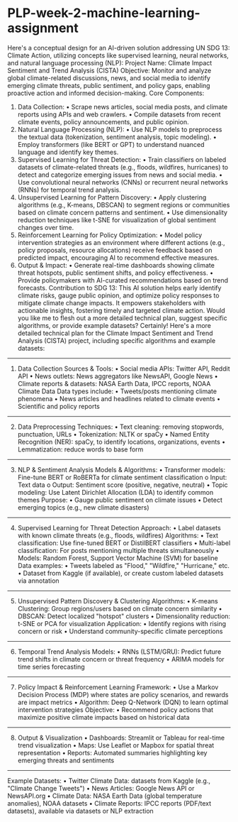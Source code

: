 # PLP-week-2-machine-learning-assignment

Here's a conceptual design for an AI-driven solution addressing UN SDG 13: Climate Action, utilizing concepts like supervised learning, neural networks, and natural language processing (NLP):
Project Name: Climate Impact Sentiment and Trend Analysis (CISTA)
Objective:
Monitor and analyze global climate-related discussions, news, and social media to identify emerging climate threats, public sentiment, and policy gaps, enabling proactive action and informed decision-making.
Core Components:
1.	Data Collection:
•	Scrape news articles, social media posts, and climate reports using APIs and web crawlers.
•	Compile datasets from recent climate events, policy announcements, and public opinion.
2.	Natural Language Processing (NLP):
•	Use NLP models to preprocess the textual data (tokenization, sentiment analysis, topic modeling).
•	Employ transformers (like BERT or GPT) to understand nuanced language and identify key themes.
3.	Supervised Learning for Threat Detection:
•	Train classifiers on labeled datasets of climate-related threats (e.g., floods, wildfires, hurricanes) to detect and categorize emerging issues from news and social media.
•	Use convolutional neural networks (CNNs) or recurrent neural networks (RNNs) for temporal trend analysis.
4.	Unsupervised Learning for Pattern Discovery:
•	Apply clustering algorithms (e.g., K-means, DBSCAN) to segment regions or communities based on climate concern patterns and sentiment.
•	Use dimensionality reduction techniques like t-SNE for visualization of global sentiment changes over time.
5.	Reinforcement Learning for Policy Optimization:
•	Model policy intervention strategies as an environment where different actions (e.g., policy proposals, resource allocations) receive feedback based on predicted impact, encouraging AI to recommend effective measures.
6.	Output & Impact:
•	Generate real-time dashboards showing climate threat hotspots, public sentiment shifts, and policy effectiveness.
•	Provide policymakers with AI-curated recommendations based on trend forecasts.
Contribution to SDG 13:
This AI solution helps early identify climate risks, gauge public opinion, and optimize policy responses to mitigate climate change impacts. It empowers stakeholders with actionable insights, fostering timely and targeted climate action.
Would you like me to flesh out a more detailed technical plan, suggest specific algorithms, or provide example datasets?
Certainly! Here's a more detailed technical plan for the Climate Impact Sentiment and Trend Analysis (CISTA) project, including specific algorithms and example datasets:
________________________________________
1. Data Collection
Sources & Tools:
•	Social media APIs: Twitter API, Reddit API
•	News outlets: News aggregators like NewsAPI, Google News
•	Climate reports & datasets: NASA Earth Data, IPCC reports, NOAA Climate Data
Data types include:
•	Tweets/posts mentioning climate phenomena
•	News articles and headlines related to climate events
•	Scientific and policy reports
________________________________________
2. Data Preprocessing
Techniques:
•	Text cleaning: removing stopwords, punctuation, URLs
•	Tokenization: NLTK or spaCy
•	Named Entity Recognition (NER): spaCy, to identify locations, organizations, events
•	Lemmatization: reduce words to base form
________________________________________
3. NLP & Sentiment Analysis
Models & Algorithms:
•	Transformer models: Fine-tune BERT or RoBERTa for climate sentiment classification
o	Input: Text data
o	Output: Sentiment score (positive, negative, neutral)
•	Topic modeling: Use Latent Dirichlet Allocation (LDA) to identify common themes
Purpose:
•	Gauge public sentiment on climate issues
•	Detect emerging topics (e.g., new climate disasters)
________________________________________
4. Supervised Learning for Threat Detection
Approach:
•	Label datasets with known climate threats (e.g., floods, wildfires)
Algorithms:
•	Text classification: Use fine-tuned BERT or DistilBERT classifiers
•	Multi-label classification: For posts mentioning multiple threats simultaneously
•	Models: Random Forest, Support Vector Machine (SVM) for baseline
Data examples:
•	Tweets labeled as "Flood," "Wildfire," "Hurricane," etc.
•	Dataset from Kaggle (if available), or create custom labeled datasets via annotation
________________________________________
5. Unsupervised Pattern Discovery & Clustering
Algorithms:
•	K-means Clustering: Group regions/users based on climate concern similarity
•	DBSCAN: Detect localized "hotspot" clusters
•	Dimensionality reduction: t-SNE or PCA for visualization
Application:
•	Identify regions with rising concern or risk
•	Understand community-specific climate perceptions
________________________________________
6. Temporal Trend Analysis
Models:
•	RNNs (LSTM/GRU): Predict future trend shifts in climate concern or threat frequency
•	ARIMA models for time series forecasting
________________________________________
7. Policy Impact & Reinforcement Learning
Framework:
•	Use a Markov Decision Process (MDP) where states are policy scenarios, and rewards are impact metrics
•	Algorithm: Deep Q-Network (DQN) to learn optimal intervention strategies
Objective:
•	Recommend policy actions that maximize positive climate impacts based on historical data
________________________________________
8. Output & Visualization
•	Dashboards: Streamlit or Tableau for real-time trend visualization
•	Maps: Use Leaflet or Mapbox for spatial threat representation
•	Reports: Automated summaries highlighting key emerging threats and sentiments
________________________________________
Example Datasets:
•	Twitter Climate Data: datasets from Kaggle (e.g., "Climate Change Tweets")
•	News Articles: Google News API or NewsAPI.org
•	Climate Data: NASA Earth Data (global temperature anomalies), NOAA datasets
•	Climate Reports: IPCC reports (PDF/text datasets), available via datasets or NLP extraction
